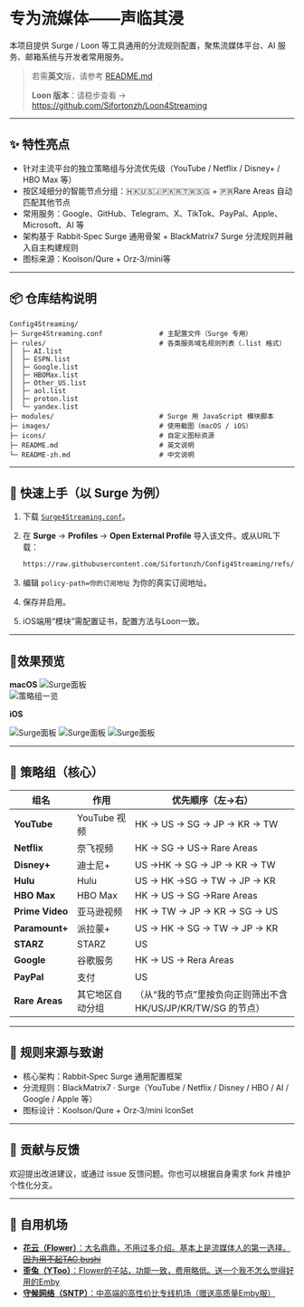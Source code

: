 # 专为流媒体——声临其浸

本项目提供 Surge / Loon 等工具通用的分流规则配置，聚焦流媒体平台、AI 服务、邮箱系统与开发者常用服务。

> 若需**英文**版，请参考 [README.md](./README.md)
>
> **Loon 版本**：请稳步查看 → https://github.com/Sifortonzh/Loon4Streaming  

---

## ✨ 特性亮点

- 针对主流平台的独立策略组与分流优先级（YouTube / Netflix / Disney+ / HBO Max 等）
- 按区域细分的智能节点分组：🇭🇰🇺🇸🇯🇵🇰🇷🇹🇼🇸🇬 + 🇵🇷Rare Areas 自动匹配其他节点
- 常用服务：Google、GitHub、Telegram、X、TikTok、PayPal、Apple、Microsoft、AI 等
- 架构基于 Rabbit‑Spec Surge 通用骨架 + BlackMatrix7 Surge 分流规则并融入自主构建规则
- 图标来源：Koolson/Qure + Orz‑3/mini等

---

## 📦 仓库结构说明

```
Config4Streaming/
├─ Surge4Streaming.conf              # 主配置文件（Surge 专用）
├─ rules/                            # 各类服务域名规则列表（.list 格式）
│  ├─ AI.list
│  ├─ ESPN.list
│  ├─ Google.list
│  ├─ HBOMax.list
│  ├─ Other_US.list
│  ├─ aol.list
│  ├─ proton.list
│  └─ yandex.list
├─ modules/                          # Surge 用 JavaScript 模块脚本
├─ images/                           # 使用截图（macOS / iOS）
├─ icons/                            # 自定义图标资源
├─ README.md                         # 英文说明
└─ README-zh.md                      # 中文说明
```

---

## 🚀 快速上手（以 Surge 为例）

1. 下载 [`Surge4Streaming.conf`](./Surge4Streaming.conf)。  

2. 在 **Surge** → **Profiles** → **Open External Profile** 导入该文件。或从URL下载：

   ```bash
   https://raw.githubusercontent.com/Sifortonzh/Config4Streaming/refs/heads/main/Surge4Streaming.conf
   ```

3. 编辑 `policy-path=你的订阅地址` 为你的真实订阅地址。  

4. 保存并启用。

5. iOS端用“模块”需配置证书，配置方法与Loon一致。

---

## 📱效果预览

**macOS** 
![Surge面板](./images/Mac-1.png)  
![策略组一览](./images/Mac-2.png)

**iOS**

![Surge面板](./images/iOS-1.png)
![Surge面板](./images/iOS-2.png)
![Surge面板](./images/iOS-3.png)


---

## 🧩 策略组（核心）

| 组名 | 作用 | 优先顺序（左→右） |
|---|---|---|
| **YouTube** | YouTube 视频 | HK → US → SG → JP → KR → TW |
| **Netflix** | 奈飞视频 | HK  → SG → US→ Rare Areas |
| **Disney+** | 迪士尼+ | US →HK → SG → JP → KR → TW |
| **Hulu** | Hulu | US → HK →SG →  TW → JP → KR |
| **HBO Max** | HBO Max | HK →  US → SG →Rare Areas |
| **Prime Video** | 亚马逊视频 | HK → TW → JP → KR → SG → US |
| **Paramount+** | 派拉蒙+ | US → HK → SG → TW → JP → KR |
| **STARZ** | STARZ | US |
| **Google** | 谷歌服务 | HK → US → Rera Areas |
| **PayPal** | 支付 | US |
| **Rare Areas** | 其它地区自动分组 | （从“我的节点”里按负向正则筛出不含 HK/US/JP/KR/TW/SG 的节点） |

---

## 🧱 规则来源与致谢

- 核心架构：Rabbit‑Spec Surge 通用配置框架  
- 分流规则：BlackMatrix7 · Surge（YouTube / Netflix / Disney / HBO / AI / Google / Apple 等）  
- 图标设计：Koolson/Qure + Orz‑3/mini IconSet

---

## 🙌 贡献与反馈

欢迎提出改进建议，或通过 issue 反馈问题。你也可以根据自身需求 fork 并维护个性化分支。

---

## 🛫 自用机场

- [**花云（Flower）**：大名鼎鼎，不用过多介绍。基本上是流媒体人的第一选择。~~因为用不起TAG,bushi~~](https://api-flowercloud.com/aff.php?aff=13383)
- [**歪兔（YToo）**：Flower的子站，功能一致，费用略低。送一个我不怎么觉得好用的Emby](https://y-too.com/aff.php?aff=7148)
- [**守候网络（SNTP）**：中高端的高性价比专线机场（赠送高质量Emby服）](https://d.xn--hwqp2zit2amna.net/auth/register?code=BcADJolY)
